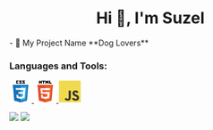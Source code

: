 <h1 align="center">Hi 👋, I'm Suzel</h1>
- 🔭 My Project Name **Dog Lovers**


<p align="left">
</p>

<h3 align="left">Languages and Tools:</h3>
<p align="left"> <a href="https://www.w3schools.com/css/" target="_blank" rel="noreferrer"> <img src="https://raw.githubusercontent.com/devicons/devicon/master/icons/css3/css3-original-wordmark.svg" alt="css3" width="40" height="40"/> </a> <a href="https://www.w3.org/html/" target="_blank" rel="noreferrer"> <img src="https://raw.githubusercontent.com/devicons/devicon/master/icons/html5/html5-original-wordmark.svg" alt="html5" width="40" height="40"/> </a> <a href="https://developer.mozilla.org/en-US/docs/Web/JavaScript" target="_blank" rel="noreferrer"> <img src="https://raw.githubusercontent.com/devicons/devicon/master/icons/javascript/javascript-original.svg" alt="javascript" width="40" height="40"/> </a> </p>

  
  <img src="https://user-images.githubusercontent.com/64069582/188208848-360105c8-abf3-4903-838e-c2f49d1e4a2a.png" width="400px" heigth="600px">
  <img src="https://user-images.githubusercontent.com/64069582/188208862-f302cb85-6cc0-4b44-a7d6-7eb7c0d394fc.png" width="400px" heigth="600px">
  
